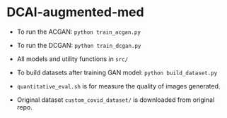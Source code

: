# DCAI-augmented-med
- To run the ACGAN: ```python train_acgan.py```
- To run the DCGAN: ```python train_dcgan.py```
- All models and utility functions in `src/`

- To build datasets after training GAN model: ```python build_dataset.py```
- `quantitative_eval.sh` is for measure the quality of images generated.
- Original dataset `custom_covid_dataset/` is downloaded from original repo.


